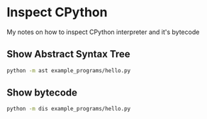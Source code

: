 # Inspect CPython

My notes on how to inspect CPython interpreter and it's bytecode


## Show Abstract Syntax Tree

```bash
python -m ast example_programs/hello.py
```


## Show bytecode

```bash
python -m dis example_programs/hello.py
```
